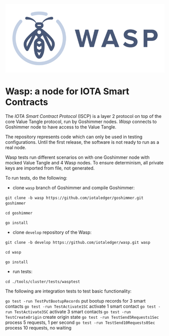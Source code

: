 ![Wasp logo](WASP_logo_dark.png)
# Wasp: a node for IOTA Smart Contracts


The _IOTA Smart Contract Protocol_ (ISCP) is a layer 2 protocol on top of the core Value Tangle
protocol, run by Goshimmer nodes. _Wasp_ connects to Goshimmer node to have access to the Value Tangle.   

The repository represents code which can only be used in testing configurations.
Until the first release, the software is not ready to run as a real node.
    
Wasp tests run different scenarios on with one Goshimmer node with mocked Value Tangle
and 4 Wasp nodes.
To ensure determinism, all private keys are imported from file, not generated.
    
To run tests, do the following:

- clone `wasp` branch of Goshimmer and compile Goshimmer:

`git clone -b wasp https://github.com/iotaledger/goshimmer.git goshimmer`

`cd goshimmer`    

`go install`    
    
- clone `develop` repository of the Wasp:
    
`git clone -b develop https://github.com/iotaledger/wasp.git wasp`

`cd wasp`

`go install`

- run tests:

`cd ./tools/cluster/tests/wasptest`

The following are integration tests to test basic functionality:
 
`go test -run TestPutBootupRecords` put bootup records for 3 smart contacts
`go test -run TestActivate1SC` activate 1 smart contact
`go test -run TestActivate3SC` activate 3 smart contacts
`go test -run TestCreateOrigin` create origin state
`go test -run TestSend5Requests1Sec` process 5 requests, 1 per second
`go test -run TestSend10Requests0Sec` process 10 requests, no waiting 
